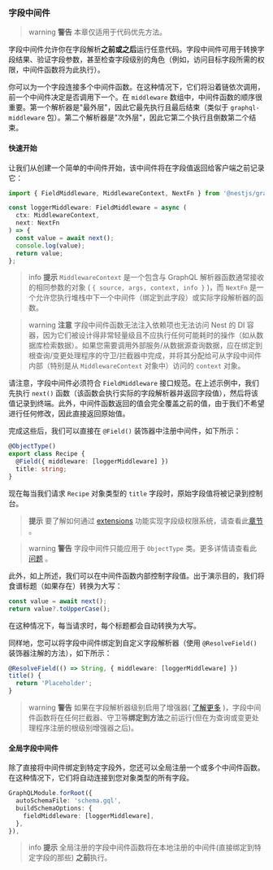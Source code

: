 ### 字段中间件

> warning **警告** 本章仅适用于代码优先方法。

字段中间件允许你在字段解析**之前或之后**运行任意代码。字段中间件可用于转换字段结果、验证字段参数，甚至检查字段级别的角色（例如，访问目标字段所需的权限，中间件函数将为此执行）。

你可以为一个字段连接多个中间件函数。在这种情况下，它们将沿着链依次调用，前一个中间件决定是否调用下一个。在 `middleware` 数组中，中间件函数的顺序很重要。第一个解析器是"最外层"，因此它最先执行且最后结束（类似于 `graphql-middleware` 包）。第二个解析器是"次外层"，因此它第二个执行且倒数第二个结束。

#### 快速开始

让我们从创建一个简单的中间件开始，该中间件将在字段值返回给客户端之前记录它：

```typescript
import { FieldMiddleware, MiddlewareContext, NextFn } from '@nestjs/graphql';

const loggerMiddleware: FieldMiddleware = async (
  ctx: MiddlewareContext,
  next: NextFn
) => {
  const value = await next();
  console.log(value);
  return value;
};
```

> info **提示** `MiddlewareContext` 是一个包含与 GraphQL 解析器函数通常接收的相同参数的对象 ( `{ source, args, context, info }` )，而 `NextFn` 是一个允许您执行堆栈中下一个中间件（绑定到此字段）或实际字段解析器的函数。

> warning **注意** 字段中间件函数无法注入依赖项也无法访问 Nest 的 DI 容器，因为它们被设计得非常轻量级且不应执行任何可能耗时的操作（如从数据库检索数据）。如果您需要调用外部服务/从数据源查询数据，应在绑定到根查询/变更处理程序的守卫/拦截器中完成，并将其分配给可从字段中间件内部（特别是从 `MiddlewareContext` 对象中）访问的 `context` 对象。

请注意，字段中间件必须符合 `FieldMiddleware` 接口规范。在上述示例中，我们先执行 `next()` 函数（该函数会执行实际的字段解析器并返回字段值），然后将该值记录到终端。此外，中间件函数返回的值会完全覆盖之前的值，由于我们不希望进行任何修改，因此直接返回原始值。

完成这些后，我们可以直接在 `@Field()` 装饰器中注册中间件，如下所示：

```typescript
@ObjectType()
export class Recipe {
  @Field({ middleware: [loggerMiddleware] })
  title: string;
}
```

现在每当我们请求 `Recipe` 对象类型的 `title` 字段时，原始字段值将被记录到控制台。

> **提示** 要了解如何通过 [extensions](/graphql/extensions) 功能实现字段级权限系统，请查看此[章节](/graphql/extensions#using-custom-metadata) 。

> warning **警告** 字段中间件只能应用于 `ObjectType` 类。更多详情请查看此 [问题](https://github.com/nestjs/graphql/issues/2446) 。

此外，如上所述，我们可以在中间件函数内部控制字段值。出于演示目的，我们将食谱标题（如果存在）转换为大写：

```typescript
const value = await next();
return value?.toUpperCase();
```

在这种情况下，每当请求时，每个标题都会自动转换为大写。

同样地，您可以将字段中间件绑定到自定义字段解析器（使用 `@ResolveField()` 装饰器注解的方法），如下所示：

```typescript
@ResolveField(() => String, { middleware: [loggerMiddleware] })
title() {
  return 'Placeholder';
}
```

> warning **警告** 如果在字段解析器级别启用了增强器( [了解更多](/graphql/other-features#execute-enhancers-at-the-field-resolver-level) )，字段中间件函数将在任何拦截器、守卫等**绑定到方法**之前运行(但在为查询或变更处理程序注册的根级别增强器之后)。

#### 全局字段中间件

除了直接将中间件绑定到特定字段外，您还可以全局注册一个或多个中间件函数。在这种情况下，它们将自动连接到您对象类型的所有字段。

```typescript
GraphQLModule.forRoot({
  autoSchemaFile: 'schema.gql',
  buildSchemaOptions: {
    fieldMiddleware: [loggerMiddleware],
  },
}),
```

> info **提示** 全局注册的字段中间件函数将在本地注册的中间件(直接绑定到特定字段的那些) **之前**执行。

